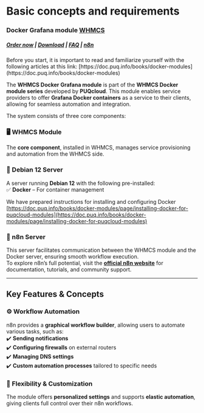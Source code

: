 # Basic concepts and requirements

### Docker Grafana module **[WHMCS](https://puqcloud.com/link.php?id=77)** 

#####  [Order now](https://puqcloud.com/whmcs-module-docker-grafana.php) | [Download](https://download.puqcloud.com/WHMCS/servers/PUQ_WHMCS-Docker-Grafana/) | [FAQ](https://faq.puqcloud.com/) | [n8n](https://puqcloud.com/link.php?id=117)

<p class="callout info">Before you start, it is important to read and familiarize yourself with the following articles at this link:  
[https://doc.puq.info/books/docker-modules](https://doc.puq.info/books/docker-modules)</p>

The **WHMCS Docker Grafana module** is part of the **WHMCS Docker module series** developed by **PUQcloud**. This module enables service providers to offer **Grafana Docker containers** as a service to their clients, allowing for seamless automation and integration.

The system consists of three core components:

### **🖥️ WHMCS Module**

The **core component**, installed in WHMCS, manages service provisioning and automation from the WHMCS side.

### **📡 Debian 12 Server**

A server running **Debian 12** with the following pre-installed:  
✅ **Docker** – For container management  
  
We have prepared instructions for installing and configuring Docker  
[https://doc.puq.info/books/docker-modules/page/installing-docker-for-puqcloud-modules](https://doc.puq.info/books/docker-modules/page/installing-docker-for-puqcloud-modules)

### **🔗 n8n Server**

This server facilitates communication between the WHMCS module and the Docker server, ensuring smooth workflow execution.  
To explore n8n’s full potential, visit the **[official n8n website](https://n8n.io/)** for documentation, tutorials, and community support.

- - - - - -

## **Key Features &amp; Concepts**

### **⚙️ Workflow Automation**

n8n provides a **graphical workflow builder**, allowing users to automate various tasks, such as:  
✔️ **Sending notifications**  
✔️ **Configuring firewalls** on external routers  
✔️ **Managing DNS settings**  
✔️ **Custom automation processes** tailored to specific needs

### **🔄 Flexibility &amp; Customization**

The module offers **personalized settings** and supports **elastic automation**, giving clients full control over their n8n workflows.